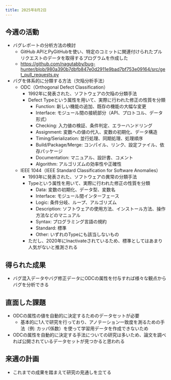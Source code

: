 ```yaml
---
title: 2025年8月2日
---
```

## 今週の活動
- バグレポートの分析方法の検討
	- GitHub APIとPyGitHubを使い、特定のコミットに関連付けられたプルリクエストのデータを取得するプログラムを作成した
	- https://github.com/nagutabby/bug-hunter/blob/980a390b7dbfb847e0d2911e9bad7bf753e09164/src/get_pull_requests.py
- バグを体系的に分類する方法（欠陥分析手法）
	- ODC（Orthogonal Defect Classification）
		- 1992年に発表された、ソフトウェアの欠陥の分類手法
		- Defect Typeという属性を用いて、実際に行われた修正の性質を分類
			- Function: 新しい機能の追加、既存の機能の大幅な変更
			- Interface: モジュール間の接続部分（API、プロトコル、データ形式）
			- Checking: 入力値の検証、条件判定、エラーハンドリング
			- Assignment: 変数への値の代入、変数の初期化、データ構造
			- Timing/Serialization: 並行処理、同期処理、処理順序
			- Build/Package/Merge: コンパイル、リンク、設定ファイル、依存パッケージ
			- Documentation: マニュアル、設計書、コメント
			- Algorithm: アルゴリズムの効率性や正確性
	- IEEE 1044（IEEE Standard Classification for Software Anomalies）
		- 1993年に発表された、ソフトウェアの異常の分類手法
		- Typeという属性を用いて、実際に行われた修正の性質を分類
			- Data: 変数の初期化、データ型、変数名
			- Interface: モジュール間インターフェース
			- Logic: 条件分岐、ループ、アルゴリズム
			- Description: ソフトウェアの使用方法、インストール方法、操作方法などのマニュアル
			- Syntax: プログラミング言語の規約
			- Standard: 標準
			- Other: いずれのTypeにも該当しないもの
		- ただし、2020年にInactivateされているため、標準としてはあまり人気がないと推測される
## 得られた成果
- バグ混入データやバグ修正データにODCの属性を付与すれば様々な観点からバグを分析できる
## 直面した課題
- ODCの属性の値を自動的に決定するためのデータセットが必要
	- 基本的に1人で研究を行っており、アノテーション一致度を測るための手法（例: カッパ係数）を使って学習用データを作成できないため
- ODCの属性を自動的に決定する手法についての研究は多いため、論文を調べれば公開されているデータセットが見つかると思われる
## 来週の計画
- これまでの成果を踏まえて研究の見通しを立てる